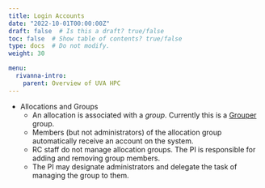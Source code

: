 ```yaml
---
title: Login Accounts
date: "2022-10-01T00:00:00Z"
draft: false  # Is this a draft? true/false
toc: false  # Show table of contents? true/false
type: docs  # Do not modify.
weight: 30

menu:
  rivanna-intro:
    parent: Overview of UVA HPC
---
```


* Allocations and Groups
    * An allocation is associated with a _group_.  Currently this is a [Grouper](https://groups.identity.virginia.edu/) group.
    * Members (but not administrators) of the allocation group automatically receive an account on the system.
    * RC staff do not manage allocation groups.  The PI is responsible for adding and removing group members.  
    * The PI may designate administrators and delegate the task of managing the group to them.
